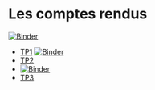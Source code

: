 # Les comptes rendus 
<!-- START doctoc generated TOC please keep comment here to allow auto update -->
<!-- DON'T EDIT THIS SECTION, INSTEAD RE-RUN doctoc TO UPDATE -->
[![Binder](https://mybinder.org/badge_logo.svg)](https://mybinder.org/v2/gh/BoussaidSyrine/Analyse-Numerique/tp1)
- [TP1][TP1]
[![Binder](https://mybinder.org/badge_logo.svg)](https://mybinder.org/v2/gh/BoussaidSyrine/Analyse-Numerique/tp2)
- [TP2][TP2]
- [![Binder](https://mybinder.org/badge_logo.svg)](https://mybinder.org/v2/gh/BoussaidSyrine/Analyse-Numerique/tp2)
- [TP3][TP3]


[TP1]: https://github.com/BoussaidSyrine/TPN-1/blob/tp1/TP1.ipynb
[TP2]: https://github.com/BoussaidSyrine/Analyse-Numerique/blob/tp1/TP2.ipynb
[TP3]: https://github.com/BoussaidSyrine/Analyse-Numerique/blob/tp1/TP3.ipynb

